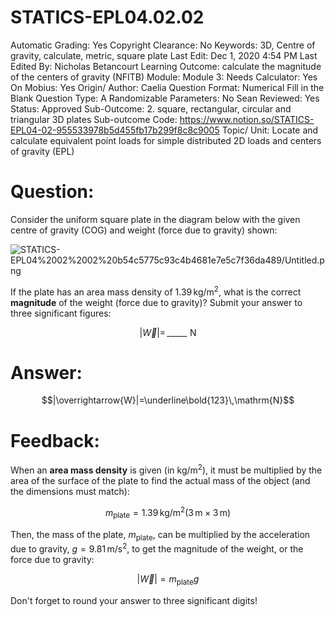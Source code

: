 # STATICS-EPL04.02.02

Automatic Grading: Yes
Copyright Clearance: No
Keywords: 3D, Centre of gravity, calculate, metric, square plate
Last Edit: Dec 1, 2020 4:54 PM
Last Edited By: Nicholas Betancourt
Learning Outcome: calculate the magnitude of the centers of gravity (NFITB)
Module: Module 3:
Needs Calculator: Yes
On Mobius: Yes
Origin/ Author: Caelia
Question Format: Numerical Fill in the Blank
Question Type: A
Randomizable Parameters: No
Sean Reviewed: Yes
Status: Approved
Sub-Outcome: 2. square, rectangular, circular and triangular 3D plates
Sub-outcome Code: https://www.notion.so/STATICS-EPL04-02-955533978b5d455fb17b299f8c8c9005
Topic/ Unit: Locate and calculate equivalent point loads for simple distributed 2D loads and centers of gravity (EPL)

# Question:

Consider the uniform square plate in the diagram below with the given centre of gravity (COG) and weight (force due to gravity) shown:

![STATICS-EPL04%2002%2002%20b54c5775c93c4b4681e7e5c7f36da489/Untitled.png](STATICS-EPL04%2002%2002%20b54c5775c93c4b4681e7e5c7f36da489/Untitled.png)

If the plate has an area mass density of $1.39\,\mathrm{kg/m^2}$, what is the correct **magnitude** of the weight (force due to gravity)? Submit your answer to three significant figures:

$$|\overrightarrow{W}|=\,\_\_\_\_\_\,\,\mathrm{N}$$

# Answer:

$$|\overrightarrow{W}|=\underline\bold{123}\,\mathrm{N}$$

# Feedback:

When an **area mass density** is given (in $\mathrm{kg/m^2}$), it must be multiplied by the area of the surface of the plate to find the actual mass of the object (and the dimensions must match):

$$m_\mathrm{plate}= 1.39\,\mathrm{kg/m^2}(3\,\mathrm{m}\times3\,\mathrm{m})$$

Then, the mass of the plate, $m_\mathrm{plate}$, can be multiplied by the acceleration due to gravity,  $g=9.81\,\mathrm{m/s^2}$, to get the magnitude of the weight, or the force due to gravity:

$$|\overrightarrow{W}|=m_\mathrm{plate}{g}$$

Don't forget to round your answer to three significant digits!